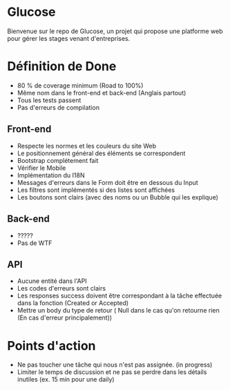 # Glucose

Bienvenue sur le repo de Glucose, un projet qui propose une platforme web pour gérer les stages venant d'entreprises.

# Définition de Done

*  80 % de coverage minimum (Road to 100%)
*  Même nom dans le front-end et back-end (Anglais partout)
*  Tous les tests passent
*  Pas d'erreurs de compilation

## Front-end

*  Respecte les normes et les couleurs du site Web
*  Le positionnement général des éléments se correspondent
*  Bootstrap complétement fait
*  Vérifier le Mobile
*  Implémentation du I18N
*  Messages d'erreurs dans le Form doit être en dessous du Input
*  Les filtres sont implémentés si des listes sont affichées
*  Les boutons sont clairs (avec des noms ou un Bubble qui les explique)
  

## Back-end

*  ?????
*  Pas de WTF

## API

*  Aucune entité dans l'API
*  Les codes d'erreurs sont clairs
*  Les responses success doivent être correspondant à la tâche effectuée dans la fonction (Created or Accepted)
*  Mettre un body du type de retour ( Null dans le cas qu'on retourne rien (En cas d'erreur principalement))
  
# Points d'action

- Ne pas toucher une tâche qui nous n'est pas assignée. (in progress)
- Limiter le temps de discussion et ne pas se perdre dans les détails inutiles (ex. 15 min pour une daily)
